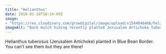 ```yaml
---
title: "Helianthus"
date: 2018-01-16T10:14:09Z
image: 
- "https://res.cloudinary.com/growdigital/image/upload/v1544048466/helianthus-39012467294.jpg"
imageAlt: "Bark mulch hiding recently planted Jerusalem Artichoke tubers!"
---
```


Helianthus tuberosus (Jerusalem Artichoke) planted in Blue Bean Border. You can’t see them but they are there!
